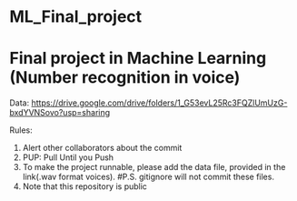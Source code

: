 # ML_Final_project
# Final project in Machine Learning (Number recognition in voice)

Data:
https://drive.google.com/drive/folders/1_G53evL25Rc3FQZlUmUzG-bxdYVNSovo?usp=sharing


Rules:
1) Alert other collaborators about the commit
2) PUP: Pull Until you Push
3) To make the project runnable, please add the data file, provided in the link(.wav format voices). #P.S. gitignore will not commit these files.
4) Note that this repository is public
